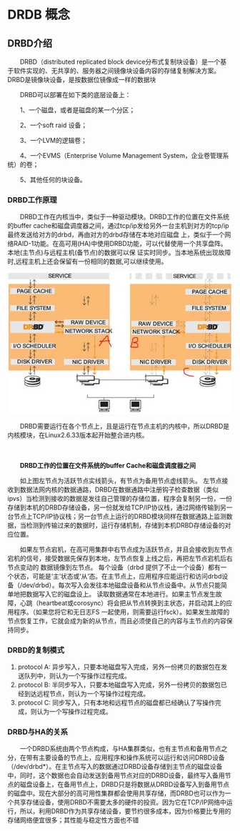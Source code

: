 # DRDB 概念

## DRBD介绍

　　DRBD（distributed replicated block device分布式复制块设备）是一个基于软件实现的、无共享的、服务器之间镜像块设备内容的存储复制解决方案。DRBD是镜像块设备，是按数据位镜像成一样的数据块

　　DRBD可以部署在如下类的底层设备上：

　　1、一个磁盘，或者是磁盘的某一个分区；

　　2、一个soft raid 设备；

　　3、一个LVM的逻辑卷；

　　4、一个EVMS（Enterprise Volume Management System，企业卷管理系统）的卷；

　　5、其他任何的块设备。

### DRBD工作原理

　　DRBD工作在内核当中，类似于一种驱动模块。DRBD工作的位置在文件系统的buffer  cache和磁盘调度器之间，通过tcp/ip发给另外一台主机到对方的tcp/ip最终发送给对方的drbd，再由对方的drbd存储在本地对应磁盘  上，类似于一个网络RAID-1功能。在高可用(HA)中使用DRBD功能，可以代替使用一个共享盘阵。本地(主节点)与远程主机(备节点)的数据可以保 证实时同步。当本地系统出现故障时,远程主机上还会保留有一份相同的数据,可以继续使用。

​![CentOS 7.6数据库架构之NFS+Heartbeat+DRBD实测](assets/network-asset-19051714132885-20241016181220-nna6byn.jpg)​

　　DRBD需要运行在各个节点上，且是运行在节点主机的内核中，所以DRBD是内核模块，在Linux2.6.33版本起开始整合进内核。

　　‍

　　**DRBD工作的位置在文件系统的buffer Cache和磁盘调度器之间**

　　如上图左节点为活跃节点实线箭头，有节点为备用节点虚线箭头。  左节点接收到数据法网内核的数据通路，DRBD在数据通路中注册钩子检查数据（类似ipvs）当检测到接收的数据是发往自己管理的存储位置，程序会复制另一份，一份存储到本机的DRBD存储设备，另一份就发给TCP/IP协议栈，通过网络传输到另一台节点上TCP/IP协议栈；另一台节点上运行的DRBD模块同样在数据通路上监测数据，当检测到传输过来的数据时，运行存储机制，存储到本机DRBD存储设备的对应位置。

　　如果左节点宕机，在高可用集群中右节点成为活跃节点，并且会接收到左节点宕机的信号，接受数据先保存到本地，左节点恢复上线之后，再把左节点宕机后右节点变动的 数据镜像到左节点。 每个设备（drbd  提供了不止一个设备）都有一个状态，可能是‘主’状态或‘从’态。在主节点上，应用程序应能运行和访问drbd设备（/dev/drbd）。每次写入会发往本地磁盘设备和从节点设备中。从节点只能简单地把数据写入它的磁盘设上。  读取数据通常在本地进行。如果主节点发生故障，心跳（heartbeat或corosync）将会把从节点转换到主状态，并启动其上的应用程序。（如果您将它和无日志FS 一起使用，则需要运行fsck）。如果发生故障的节点恢复工作，它就会成为新的从节点，而且必须使自己的内容与主节点的内容保持同步。

### DRBD的复制模式

1. protocol A: 异步写入，只要本地磁盘写入完成，另外一份拷贝的数据包在发送队列中，则认为一个写操作过程完成。
2. protocol B: 半同步写入，只要本地磁盘写入完成，另外一份拷贝的数据包已经到达远程节点，则认为一个写操作过程完成。
3. protocol C: 同步写入，只有本地和远程节点的磁盘都已经确认了写操作完成，则认为一个写操作过程完成。

### DRBD与HA的关系

　　一个DRBD系统由两个节点构成，与HA集群类似，也有主节点和备用节点之分，在带有主要设备的节点上，应用程序和操作系统可以运行和访问DRBD设备（/dev/drbd\*）。在主节点写入的数据通过DRBD设备存储到主节点的磁盘设备中，同时，这个数据也会自动发送到备用节点对应的DRBD设备，最终写入备用节点的磁盘设备上，在备用节点上，DRBD只是将数据从DRBD设备写入到备用节点的磁盘中。现在大部分的高可用性集群都会使用共享存储，而DRBD也可以作为一个共享存储设备，使用DRBD不需要太多的硬件的投资。因为它在TCP/IP网络中运行，所以，利用DRBD作为共享存储设备，要节约很多成本，因为价格要比专用的存储网络便宜很多；其性能与稳定性方面也不错
